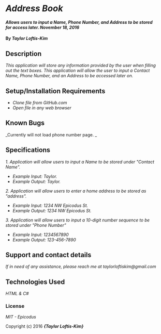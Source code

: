# _Address Book_

#### _Allows users to input a Name, Phone Number, and Address to be stored for access later. November 18, 2016_

#### By _**Taylor Loftis-Kim**_

## Description

_This application will store any information provided by the user when filling out the text boxes. This application will allow the user to input a Contact Name, Phone Number, and an Address to be accessed later on._

## Setup/Installation Requirements

* _Clone file from GitHub.com_
* _Open file in any web browser_

## Known Bugs

_Currently will not load phone number page. _

## Specifications
_1. Application will allow users to input a Name to be stored under "Contact Name"._
* _Example Input: Taylor._
* _Example Output: Taylor._

_2. Application will allow users to enter a home address to be stored as "address"._
* _Example Input: 1234 NW Epicodus St._
* _Example Output: 1234 NW Epicodus St._

_3. Application will allow users to input a 10-digit number sequence to be stored under "Phone Number"_
* _Example Input: 1234567890_
* _Example Output: 123-456-7890_

## Support and contact details

_If in need of any assistance, please reach me at taylorloftiskim@gmail.com_

## Technologies Used

_HTML & C#_

### License

*MIT - Epicodus*

Copyright (c) 2016 **_{Taylor Loftis-Kim}_**
